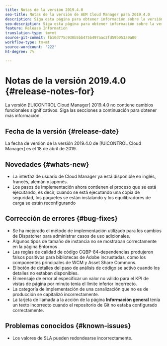 ```yaml
---
title: Notas de la versión 2019.4.0
seo-title: Notas de la versión de AEM Cloud Manager para 2019.4.0
description: Siga esta página para obtener información sobre la versión 2019.4.0 de Cloud Manager.
seo-description: Siga esta página para obtener información sobre la versión 2019.4.0 de AEM Cloud Manager.
feature: Release Information
translation-type: tm+mt
source-git-commit: fb10d775c930b5bb475b497aac2fd59b053a9a00
workflow-type: tm+mt
source-wordcount: '222'
ht-degree: 7%

---
```



# Notas de la versión 2019.4.0 {#release-notes-for}

La versión [!UICONTROL Cloud Manager] 2019.4.0 no contiene cambios funcionales significativos. Siga las secciones a continuación para obtener más información.

## Fecha de la versión {#release-date}

La fecha de versión de la versión 2019.4.0 de [!UICONTROL Cloud Manager] es el 18 de abril de 2019.

## Novedades {#whats-new}

* La interfaz de usuario de Cloud Manager ya está disponible en inglés, francés, alemán y japonés.
* Los pasos de implementación ahora contienen el proceso que se está ejecutando, es decir, cuando se está ejecutando una copia de seguridad, los paquetes se están instalando y los equilibradores de carga se están reconfigurando

## Corrección de errores {#bug-fixes}

* Se ha mejorado el método de implementación utilizado para los cambios de Dispatcher para administrar casos de uso adicionales.
* Algunos tipos de tamaño de instancia no se mostraban correctamente en la página Entornos .
* Las reglas de calidad de código CQBP-84-dependencias produjeron falsos positivos para bibliotecas de Adobe incrustadas, como los componentes principales de WCM y Asset Share Commons.
* El botón de detalles del paso de análisis de código se activó cuando los detalles no estaban disponibles.
* El mensaje de error al especificar un valor no válido para el KPI de vistas de página por minuto tenía el límite inferior incorrecto.
* La categoría de implementación de una canalización que no es de producción se capitalizó incorrectamente.
* La tarjeta de llamada a la acción de la página **Información general** tenía un texto incorrecto cuando el repositorio de Git no estaba configurado correctamente.

## Problemas conocidos {#known-issues}

* Los valores de SLA pueden redondearse incorrectamente.
